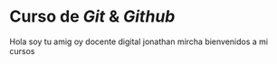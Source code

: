 # Curso de _Git_ & _Github_

Hola soy tu amig oy docente digital jonathan mircha bienvenidos a mi cursos
